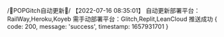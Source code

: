 /📲POPGitch自动更新📲/ 【2022-07-16 08:35:01】 自动更新部署平台：RailWay,Heroku,Koyeb 需手动部署平台：Glitch,Replit,LeanCloud 
推送成功
{ code: 200, message: 'success', timestamp: 1657931701 }
